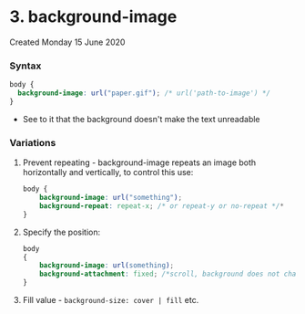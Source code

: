 # 3. background-image
Created Monday 15 June 2020

### Syntax
```css
body {
  background-image: url("paper.gif"); /* url('path-to-image') */
}
```
* See to it that the background doesn't make the text unreadable

### Variations
1. Prevent repeating - background-image repeats an image both horizontally and vertically, to control this use:
	```css
	body {
		background-image: url("something");
		background-repeat: repeat-x; /* or repeat-y or no-repeat */*
	}
	```
2. Specify the position:
	```css
	body
	{
		background-image: url(something);
		background-attachment: fixed; /*scroll, background does not change*/
	}
	```
3. Fill value -  `background-size: cover | fill` etc.


